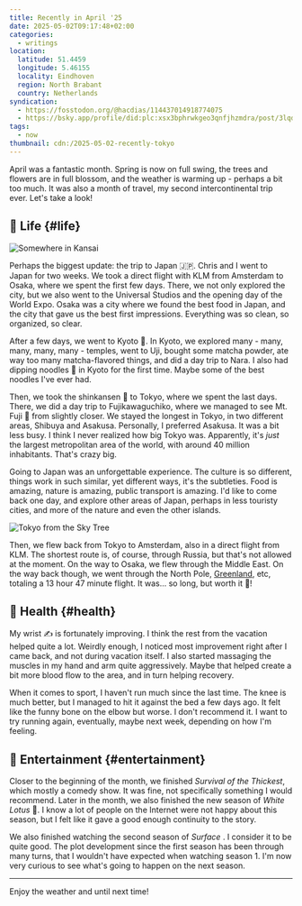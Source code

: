 ```yaml
---
title: Recently in April '25
date: 2025-05-02T09:17:48+02:00
categories:
  - writings
location:
  latitude: 51.4459
  longitude: 5.46155
  locality: Eindhoven
  region: North Brabant
  country: Netherlands
syndication:
  - https://fosstodon.org/@hacdias/114437014918774075
  - https://bsky.app/profile/did:plc:xsx3bphrwkgeo3qnfjhzmdra/post/3lqd7gi3fxs2k
tags:
  - now
thumbnail: cdn:/2025-05-02-recently-tokyo
---
```


April was a fantastic month. Spring is now on full swing, the trees and flowers are in full blossom, and the weather is warming up - perhaps a bit too much. It was also a month of travel, my second intercontinental trip ever. Let's take a look!

<!--more-->

## 🍄 Life {#life}

![Somewhere in Kansai](cdn:/2025-05-02-recently-osaka?class=right "Somewhere in Kansai")

Perhaps the biggest update: the trip to Japan 🇯🇵. Chris and I went to Japan for two weeks. We took a direct flight with KLM from Amsterdam to Osaka, where we spent the first few days. There, we not only explored the city, but we also went to the Universal Studios and the opening day of the World Expo. Osaka was a city where we found the best food in Japan, and the city that gave us the best first impressions. Everything was so clean, so organized, so clear.

After a few days, we went to Kyoto 🏯. In Kyoto, we explored many - many, many, many, many - temples, went to Uji, bought some matcha powder, ate way too many matcha-flavored things, and did a day trip to Nara. I also had dipping noodles 🍜 in Kyoto for the first time. Maybe some of the best noodles I've ever had.

Then, we took the shinkansen 🚄 to Tokyo, where we spent the last days. There, we did a day trip to Fujikawaguchiko, where we managed to see Mt. Fuji 🗻 from slightly closer. We stayed the longest in Tokyo, in two different areas, Shibuya and Asakusa. Personally, I preferred Asakusa. It was a bit less busy. I think I never realized how big Tokyo was. Apparently, it's *just* the largest metropolitan area of the world, with around 40 million inhabitants. That's crazy big.

Going to Japan was an unforgettable experience. The culture is so different, things work in such similar, yet different ways, it's the subtleties. Food is amazing, nature is amazing, public transport is amazing. I'd like to come back one day, and explore other areas of Japan, perhaps in less touristy cities, and more of the nature and even the other islands.

![Tokyo from the Sky Tree](cdn:/2025-05-02-recently-tokyo)

Then, we flew back from Tokyo to Amsterdam, also in a direct flight from KLM. The shortest route is, of course, through Russia, but that's not allowed at the moment. On the way to Osaka, we flew through the Middle East. On the way back though, we went through the North Pole, [Greenland](/2025/04/27/greenland/), etc, totaling a 13 hour 47 minute flight. It was... so long, but worth it 🌸!

## 💪 Health {#health}

My wrist ✍️ is fortunately improving. I think the rest from the vacation helped quite a lot. Weirdly enough, I noticed most improvement right after I came back, and not during vacation itself. I also started massaging the muscles in my hand and arm quite aggressively. Maybe that helped create a bit more blood flow to the area, and in turn helping recovery.

When it comes to sport, I haven't run much since the last time. The knee is much better, but I managed to hit it against the bed a few days ago. It felt like the funny bone on the elbow but worse. I don't recommend it. I want to try running again, eventually, maybe next week, depending on how I'm feeling.

## 🍿 Entertainment {#entertainment}

Closer to the beginning of the month, we finished *Survival of the Thickest*, which mostly a comedy show. It was fine, not specifically something I would recommend. Later in the month, we also finished the new season of *White Lotus* 🪷. I know a lot of people on the Internet were not happy about this season, but I felt like it gave a good enough continuity to the story.

We also finished watching the second season of *Surface* . I consider it to be quite good. The plot development since the first season has been through many turns, that I wouldn't have expected when watching season 1. I'm now very curious to see what's going to happen on the next season.

<hr>

Enjoy the weather and until next time!
